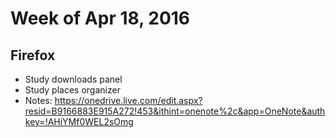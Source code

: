 # Week of Apr 18, 2016

## Firefox

* Study downloads panel
* Study places organizer
* Notes: https://onedrive.live.com/edit.aspx?resid=B9166883E915A272!453&ithint=onenote%2c&app=OneNote&authkey=!AHiYMf0WEL2sOmg
